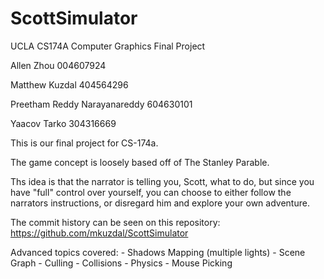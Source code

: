 # ScottSimulator
UCLA CS174A Computer Graphics Final Project

Allen Zhou 004607924

Matthew Kuzdal 404564296

Preetham Reddy Narayanareddy 604630101

Yaacov Tarko 304316669

This is our final project for CS-174a. 

The game concept is loosely based off of The Stanley Parable.

Ths idea is that the narrator is telling you, Scott, what to do, but since you have "full" control over yourself, you can choose to either follow the narrators instructions, or disregard him and explore your own adventure.

The commit history can be seen on this repository: https://github.com/mkuzdal/ScottSimulator

Advanced topics covered:
    - Shadows Mapping (multiple lights)
    - Scene Graph
    - Culling
    - Collisions
    - Physics
    - Mouse Picking
